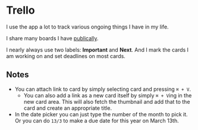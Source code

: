 # Trello
I use the app a lot to track various ongoing things I have in my life.

I share many boards I have [publically](../../sharing/my-trello.md).

I nearly always use two labels: __Important__ and __Next__. And I mark the cards I am working on and set deadlines on most cards.

## Notes
- You can attach link to card by simply selecting card and pressing `⌘ + V`.
	- You can also add a link as a new card itself by simply `⌘ + V`ing in the new card area. This will also fetch the thumbnail and add that to the card and create an appropriate title.
- In the date picker you can just type the number of the month to pick it. Or you can do `13/3` to make a due date for this year on March 13th.